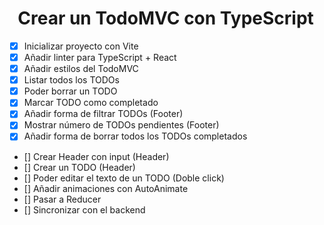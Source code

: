#   Crear un TodoMVC con TypeScript

- [X] Inicializar proyecto con Vite
- [x] Añadir linter para TypeScript + React
- [x] Añadir estilos del TodoMVC
- [x] Listar todos los TODOs
- [x] Poder borrar un TODO
- [x] Marcar TODO como completado
- [x] Añadir forma de filtrar TODOs (Footer)
- [x] Mostrar número de TODOs pendientes (Footer)
- [x] Añadir forma de borrar todos los TODOs completados
- [] Crear Header con input (Header)
- [] Crear un TODO (Header)
- [] Poder editar el texto de un TODO (Doble click)
- [] Añadir animaciones con AutoAnimate
- [] Pasar a Reducer
- [] Sincronizar con el backend
